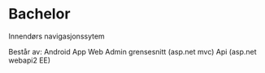 # Bachelor
Innendørs navigasjonssytem

Består av:
Android App
Web Admin grensesnitt (asp.net mvc)
Api (asp.net webapi2 EE)
